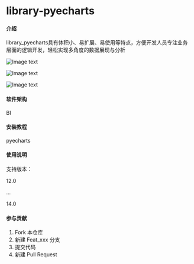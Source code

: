 # library-pyecharts

#### 介绍

library_pyecharts具有体积小、易扩展、易使用等特点，方便开发人员专注业务层面的逻辑开发，轻松实现多角度的数据展现与分析

![Image text](https://gitee.com/esplets/library-pyecharts/raw/12.0/static/img/example0.jpg)

![Image text](https://gitee.com/esplets/library-pyecharts/raw/12.0/static/img/example1.png)

![Image text](https://gitee.com/esplets/library-pyecharts/raw/12.0/static/img/example2.png)


#### 软件架构

BI


#### 安装教程

pyecharts

#### 使用说明

支持版本：

12.0

...

14.0

#### 参与贡献

1.  Fork 本仓库
2.  新建 Feat_xxx 分支
3.  提交代码
4.  新建 Pull Request
